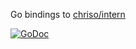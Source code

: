 Go bindings to [chriso/intern](http://github.com/chriso/intern)

[![GoDoc](https://godoc.org/github.com/chriso/go-intern?status.svg)](https://godoc.org/github.com/chriso/go-intern)
